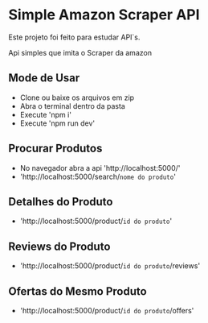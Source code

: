 # Simple Amazon Scraper API

Este projeto foi feito para estudar API`s.

Api simples que imita o Scraper da amazon

## Mode de Usar

* Clone ou baixe os arquivos em zip
* Abra o terminal dentro da pasta
* Execute 'npm i'
* Execute 'npm run dev'

## Procurar Produtos

* No navegador abra a api 'http://localhost:5000/'
* 'http://localhost:5000/search/`nome do produto`'

## Detalhes do Produto

* 'http://localhost:5000/product/`id do produto`'

## Reviews do Produto

* 'http://localhost:5000/product/`id do produto`/reviews'

## Ofertas do Mesmo Produto

* 'http://localhost:5000/product/`id do produto`/offers'